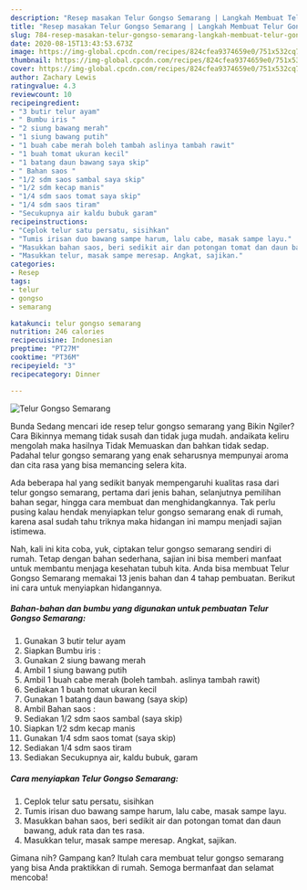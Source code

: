 ```yaml
---
description: "Resep masakan Telur Gongso Semarang | Langkah Membuat Telur Gongso Semarang Yang Lezat"
title: "Resep masakan Telur Gongso Semarang | Langkah Membuat Telur Gongso Semarang Yang Lezat"
slug: 784-resep-masakan-telur-gongso-semarang-langkah-membuat-telur-gongso-semarang-yang-lezat
date: 2020-08-15T13:43:53.673Z
image: https://img-global.cpcdn.com/recipes/824cfea9374659e0/751x532cq70/telur-gongso-semarang-foto-resep-utama.jpg
thumbnail: https://img-global.cpcdn.com/recipes/824cfea9374659e0/751x532cq70/telur-gongso-semarang-foto-resep-utama.jpg
cover: https://img-global.cpcdn.com/recipes/824cfea9374659e0/751x532cq70/telur-gongso-semarang-foto-resep-utama.jpg
author: Zachary Lewis
ratingvalue: 4.3
reviewcount: 10
recipeingredient:
- "3 butir telur ayam"
- " Bumbu iris "
- "2 siung bawang merah"
- "1 siung bawang putih"
- "1 buah cabe merah boleh tambah aslinya tambah rawit"
- "1 buah tomat ukuran kecil"
- "1 batang daun bawang saya skip"
- " Bahan saos "
- "1/2 sdm saos sambal saya skip"
- "1/2 sdm kecap manis"
- "1/4 sdm saos tomat saya skip"
- "1/4 sdm saos tiram"
- "Secukupnya air kaldu bubuk garam"
recipeinstructions:
- "Ceplok telur satu persatu, sisihkan"
- "Tumis irisan duo bawang sampe harum, lalu cabe, masak sampe layu."
- "Masukkan bahan saos, beri sedikit air dan potongan tomat dan daun bawang, aduk rata dan tes rasa."
- "Masukkan telur, masak sampe meresap. Angkat, sajikan."
categories:
- Resep
tags:
- telur
- gongso
- semarang

katakunci: telur gongso semarang 
nutrition: 246 calories
recipecuisine: Indonesian
preptime: "PT27M"
cooktime: "PT36M"
recipeyield: "3"
recipecategory: Dinner

---
```



![Telur Gongso Semarang](https://img-global.cpcdn.com/recipes/824cfea9374659e0/751x532cq70/telur-gongso-semarang-foto-resep-utama.jpg)

Bunda Sedang mencari ide resep telur gongso semarang yang Bikin Ngiler? Cara Bikinnya memang tidak susah dan tidak juga mudah. andaikata keliru mengolah maka hasilnya Tidak Memuaskan dan bahkan tidak sedap. Padahal telur gongso semarang yang enak seharusnya mempunyai aroma dan cita rasa yang bisa memancing selera kita.

Ada beberapa hal yang sedikit banyak mempengaruhi kualitas rasa dari telur gongso semarang, pertama dari jenis bahan, selanjutnya pemilihan bahan segar, hingga cara membuat dan menghidangkannya. Tak perlu pusing kalau hendak menyiapkan telur gongso semarang enak di rumah, karena asal sudah tahu triknya maka hidangan ini mampu menjadi sajian istimewa.




Nah, kali ini kita coba, yuk, ciptakan telur gongso semarang sendiri di rumah. Tetap dengan bahan sederhana, sajian ini bisa memberi manfaat untuk membantu menjaga kesehatan tubuh kita. Anda bisa membuat Telur Gongso Semarang memakai 13 jenis bahan dan 4 tahap pembuatan. Berikut ini cara untuk menyiapkan hidangannya.

<!--inarticleads1-->

##### Bahan-bahan dan bumbu yang digunakan untuk pembuatan Telur Gongso Semarang:

1. Gunakan 3 butir telur ayam
1. Siapkan  Bumbu iris :
1. Gunakan 2 siung bawang merah
1. Ambil 1 siung bawang putih
1. Ambil 1 buah cabe merah (boleh tambah. aslinya tambah rawit)
1. Sediakan 1 buah tomat ukuran kecil
1. Gunakan 1 batang daun bawang (saya skip)
1. Ambil  Bahan saos :
1. Sediakan 1/2 sdm saos sambal (saya skip)
1. Siapkan 1/2 sdm kecap manis
1. Gunakan 1/4 sdm saos tomat (saya skip)
1. Sediakan 1/4 sdm saos tiram
1. Sediakan Secukupnya air, kaldu bubuk, garam




<!--inarticleads2-->

##### Cara menyiapkan Telur Gongso Semarang:

1. Ceplok telur satu persatu, sisihkan
1. Tumis irisan duo bawang sampe harum, lalu cabe, masak sampe layu.
1. Masukkan bahan saos, beri sedikit air dan potongan tomat dan daun bawang, aduk rata dan tes rasa.
1. Masukkan telur, masak sampe meresap. Angkat, sajikan.




Gimana nih? Gampang kan? Itulah cara membuat telur gongso semarang yang bisa Anda praktikkan di rumah. Semoga bermanfaat dan selamat mencoba!
